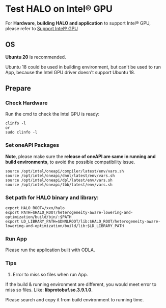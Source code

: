# Test HALO on Intel® GPU

For **Hardware**, **building HALO and application** to support Intel® GPU, please refer to [Support Intel® GPU](intel_gpu.md)

## OS

**Ubuntu 20** is recommended. 

Ubuntu 18 could be used in building environment, but can't be used to run App, because the Intel GPU driver doesn't support Ubuntu 18.

## Prepare

### Check Hardware

Run the cmd to check the Intel GPU is ready:
```
clinfo -l
or
sudo clinfo -l
```

### Set oneAPI Packages

**Note**, please make sure the **release of oneAPI are same in running and build environments**, to avoid the possible compatibility issue.

```
source /opt/intel/oneapi/compiler/latest/env/vars.sh
source /opt/intel/oneapi/dnnl/latest/env/vars.sh
source /opt/intel/oneapi/dpl/latest/env/vars.sh
source /opt/intel/oneapi/tbb/latest/env/vars.sh
```

### Set path for HALO binary and library:
```
export HALO_ROOT=/xxx/halo
export PATH=$HALO_ROOT/heterogeneity-aware-lowering-and-optimization/build/bin/:$PATH
export LD_LIBRARY_PATH=$DNNLROOT/lib:$HALO_ROOT/heterogeneity-aware-lowering-and-optimization/build/lib:$LD_LIBRARY_PATH
```

### Run App

Please run the application built with ODLA.

### Tips
1. Error to miss so files when run App.

If the build & running environment are different, you would meet error to miss so files. Like: **libprotobuf.so.3.9.1.0**.

Please search and copy it from build environment to running time.



